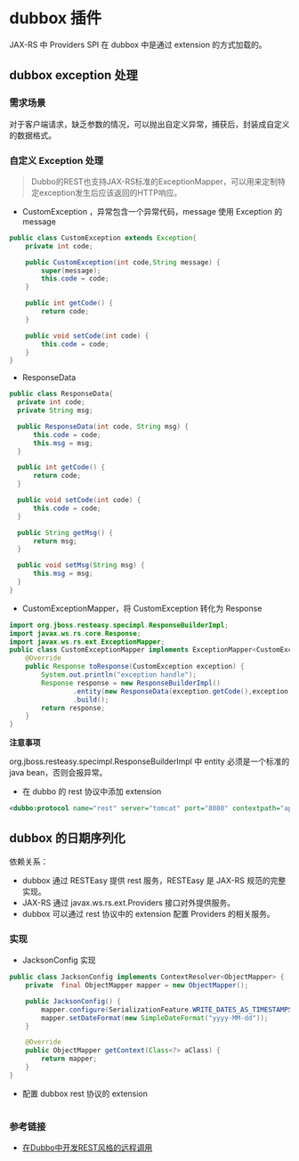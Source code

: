 # dubbox 插件

JAX-RS 中 Providers SPI 在 dubbox 中是通过 extension 的方式加载的。

## dubbox exception 处理

### 需求场景
对于客户端请求，缺乏参数的情况，可以抛出自定义异常，捕获后，封装成自定义的数据格式。

### 自定义 Exception 处理
> Dubbo的REST也支持JAX-RS标准的ExceptionMapper，可以用来定制特定exception发生后应该返回的HTTP响应。

- CustomException ，异常包含一个异常代码，message 使用 Exception 的 message
```java
public class CustomException extends Exception{
    private int code;

    public CustomException(int code,String message) {
        super(message);
        this.code = code;
    }

    public int getCode() {
        return code;
    }

    public void setCode(int code) {
        this.code = code;
    }
}
```

- ResponseData
```java
public class ResponseData{
  private int code;
  private String msg;

  public ResponseData(int code, String msg) {
      this.code = code;
      this.msg = msg;
  }

  public int getCode() {
      return code;
  }

  public void setCode(int code) {
      this.code = code;
  }

  public String getMsg() {
      return msg;
  }

  public void setMsg(String msg) {
      this.msg = msg;
  }
}
```

- CustomExceptionMapper，将 CustomException 转化为 Response
```java
import org.jboss.resteasy.specimpl.ResponseBuilderImpl;
import javax.ws.rs.core.Response;
import javax.ws.rs.ext.ExceptionMapper;
public class CustomExceptionMapper implements ExceptionMapper<CustomException> {
    @Override
    public Response toResponse(CustomException exception) {
        System.out.println("exception handle");
        Response response = new ResponseBuilderImpl()
                .entity(new ResponseData(exception.getCode(),exception.getMessage()))
                .build();
        return response;
    }
}
```
**注意事项**

  org.jboss.resteasy.specimpl.ResponseBuilderImpl 中 entity 必须是一个标准的 java bean，否则会报异常。

- 在 dubbo 的 rest 协议中添加 extension
```xml
<dubbo:protocol name="rest" server="tomcat" port="8080" contextpath="api" extension="com.lcy.demo.CustomExceptionMapper"/>
```

## dubbox 的日期序列化
依赖关系：
- dubbox 通过 RESTEasy 提供 rest 服务，RESTEasy 是 JAX-RS 规范的完整实现。
- JAX-RS 通过 javax.ws.rs.ext.Providers 接口对外提供服务。
- dubbox 可以通过 rest 协议中的 extension 配置 Providers 的相关服务。

### 实现

- JacksonConfig 实现
```java
public class JacksonConfig implements ContextResolver<ObjectMapper> {
    private  final ObjectMapper mapper = new ObjectMapper();

    public JacksonConfig() {
        mapper.configure(SerializationFeature.WRITE_DATES_AS_TIMESTAMPS,false);
        mapper.setDateFormat(new SimpleDateFormat("yyyy-MM-dd"));
    }

    @Override
    public ObjectMapper getContext(Class<?> aClass) {
        return mapper;
    }
}
```

- 配置 dubbox rest 协议的 extension

```xml

```

### 参考链接
- [在Dubbo中开发REST风格的远程调用](https://dangdangdotcom.github.io/dubbox/rest.html)
